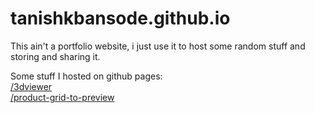 # tanishkbansode.github.io
This ain't a portfolio website, i just use it to host some random stuff and storing and sharing it.

Some stuff I hosted on github pages:
<br>
[/3dviewer](https://tanishkbansode.github.io/3dviewer/)
<br>
[/product-grid-to-preview](https://tanishkbansode.github.io/product-grid-to-preview/)
